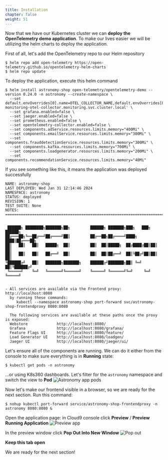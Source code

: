```yaml
---
title: Installation
chapter: false
weight: 51
---
```


Now that we have our Kubernetes cluster we can **deploy the OpenTelemetry demo application**.
To make our lives easier we will be utilizing the helm charts to deploy the application.

First of all, let's add the OpenTelemetry repo to our Helm repository

```shell
$ helm repo add open-telemetry https://open-telemetry.github.io/opentelemetry-helm-charts
$ helm repo update

```

To deploy the application, execute this helm command

```shell
$ helm install astronomy-shop open-telemetry/opentelemetry-demo --version 0.24.0 -n astronomy --create-namespace \
  --set default.envOverrides[0].name=OTEL_COLLECTOR_NAME,default.envOverrides[0].value='logzio-monitoring-otel-collector.monitoring.svc.cluster.local' \
  --set grafana.enabled=false \
  --set jaeger.enabled=false \
  --set prometheus.enabled=false \
  --set opentelemetry-collector.enabled=false \
  --set components.adService.resources.limits.memory="400Mi" \
  --set components.emailService.resources.limits.memory="300Mi" \
  --set components.frauddetectionService.resources.limits.memory="300Mi" \
  --set components.kafka.resources.limits.memory="700Mi" \
  --set components.loadgenerator.resources.limits.memory="200Mi" \
  --set components.recommendationService.resources.limits.memory="40Mi"

```

If you see something like this, it means the application was deployed successfully

```
NAME: astronomy-shop
LAST DEPLOYED: Wed Jan 31 12:14:46 2024
NAMESPACE: astronomy
STATUS: deployed
REVISION: 1
TEST SUITE: None
NOTES:
=======================================================================================


 ██████╗ ████████╗███████╗██╗         ██████╗ ███████╗███╗   ███╗ ██████╗
██╔═══██╗╚══██╔══╝██╔════╝██║         ██╔══██╗██╔════╝████╗ ████║██╔═══██╗
██║   ██║   ██║   █████╗  ██║         ██║  ██║█████╗  ██╔████╔██║██║   ██║
██║   ██║   ██║   ██╔══╝  ██║         ██║  ██║██╔══╝  ██║╚██╔╝██║██║   ██║
╚██████╔╝   ██║   ███████╗███████╗    ██████╔╝███████╗██║ ╚═╝ ██║╚██████╔╝
 ╚═════╝    ╚═╝   ╚══════╝╚══════╝    ╚═════╝ ╚══════╝╚═╝     ╚═╝ ╚═════╝


- All services are available via the Frontend proxy: http://localhost:8080
  by running these commands:
     kubectl --namespace astronomy-shop port-forward svc/astronomy-shop-frontendproxy 8080:8080

  The following services are available at these paths once the proxy is exposed:
  Webstore             http://localhost:8080/
  Grafana              http://localhost:8080/grafana/
  Feature Flags UI     http://localhost:8080/feature/
  Load Generator UI    http://localhost:8080/loadgen/
  Jaeger UI            http://localhost:8080/jaeger/ui/
```

Let's ensure all of the components are running. We can do it either from the console to make sure everything is in **Running** state:
```shell
$ kubectl get pods -n astronomy

```

...or using K8s360 dashboards. Let's filter for the `astronomy` namespace and switch the view to **Pod**
![Astronomy app pods](/images/application/logzio-k8s360-pods.png)

Now let's make our frontend visible in a browser, so we are ready for the next section. Run this command:

```shell
$ nohup kubectl port-forward service/astronomy-shop-frontendproxy -n astronomy 8080:8080 &

```

Open the application page: in Cloud9 console click **Preview** / **Preview Running Application**
![Preview app](/images/application/cloud9-preview.png)

In the preview window click **Pop Out Into New Window**
![Pop out](/images/application/cloud9-pop-out.png)

**Keep this tab open**

We are ready for the next section!